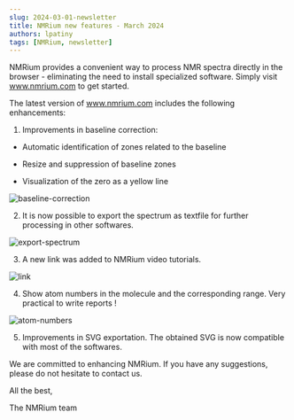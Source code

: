 ```yaml
---
slug: 2024-03-01-newsletter
title: NMRium new features - March 2024
authors: lpatiny
tags: [NMRium, newsletter]
---
```


NMRium provides a convenient way to process NMR spectra directly in the browser - eliminating the need to install specialized software. Simply visit www.nmrium.com to get started.

The latest version of www.nmrium.com includes the following enhancements:

1. Improvements in baseline correction:

- Automatic identification of zones related to the baseline

- Resize and suppression of baseline zones

- Visualization of the zero as a yellow line

![baseline-correction](/newsletters/2024/march/baseline-correction.gif)

2. It is now possible to export the spectrum as textfile for further processing in other softwares.

![export-spectrum](/newsletters/2024/march/export-spectrum.gif)

3. A new link was added to NMRium video tutorials.

![link](/newsletters/2024/march/link.gif)

4. Show atom numbers in the molecule and the corresponding range. Very practical to write reports !

![atom-numbers](/newsletters/2024/march/atom-numbers.gif)

5. Improvements in SVG exportation. The obtained SVG is now compatible with most of the softwares.

We are committed to enhancing NMRium. If you have any suggestions, please do not hesitate to contact us.

All the best,

The NMRium team
